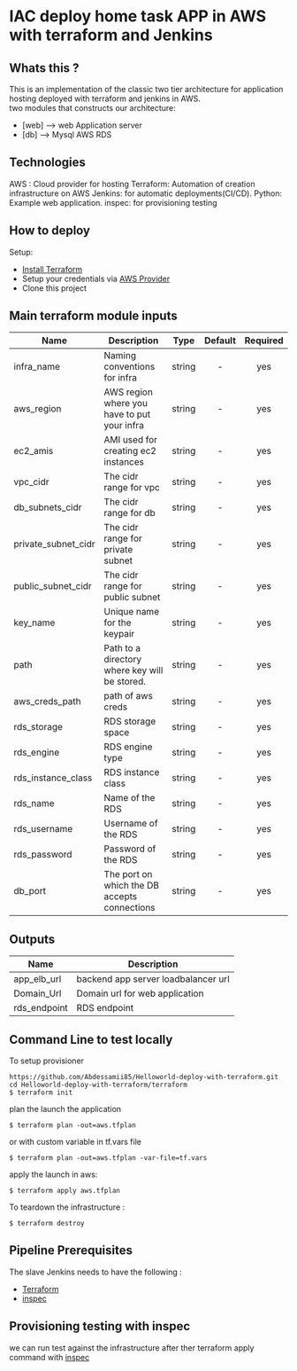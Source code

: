 # IAC deploy home task  APP in AWS with terraform and Jenkins

## Whats this ?

This is an implementation of the classic two tier architecture for application hosting deployed with terraform and jenkins in AWS.  <br />
two  modules that constructs our architecture:
* [web] --> web Application server
* [db] --> Mysql AWS RDS 

## Technologies
AWS : Cloud provider for hosting
Terraform: Automation of creation infrastructure on AWS
Jenkins: for automatic deployments(CI/CD).
Python: Example web application. 
inspec: for provisioning testing

## How to deploy

Setup:
* [Install Terraform](https://www.terraform.io/intro/getting-started/install.html)
* Setup your credentials via [AWS Provider](https://www.terraform.io/docs/providers/aws/index.html#access_key)
* Clone this project


## Main terraform module inputs

| Name                  | Description                                           | Type   | Default | Required |
| ------                | -------------                                         | :----: | :-----: | :-----:  |
| infra_name            | Naming conventions for infra                          | string | -       | yes      |
| aws_region            | AWS region where you have to put your infra           | string | -       | yes      |
| ec2_amis              | AMI used for creating ec2 instances                   | string | -       | yes      |
| vpc_cidr              | The cidr range for vpc                                | string | -       | yes      |
| db_subnets_cidr       | The cidr range for db				                    | string | -       | yes      |
| private_subnet_cidr   | The cidr range for private subnet                     | string | -       | yes      |
| public_subnet_cidr    | The cidr range for public subnet                      | string | -       | yes      |
| key_name              | Unique name for the keypair                           | string | -       | yes      |
| path                  | Path to a directory where key will be stored.         | string | -       | yes      |
| aws_creds_path        | path of aws creds                                     | string | -       | yes      |
| rds_storage           | RDS storage space                                     | string | -       | yes      |
| rds_engine            | RDS engine type                                       | string | -       | yes      |
| rds_instance_class    | RDS instance class                                    | string | -       | yes      |
| rds_name              | Name of the RDS                                       | string | -       | yes      |
| rds_username          | Username of the RDS                                   | string | -       | yes      |
| rds_password          | Password of the RDS                                   | string | -       | yes      |
| db_port               | The port on which the DB accepts connections          | string | -       | yes      |

## Outputs

| Name         | Description                         |
| ------       | -------------                       |
| app_elb_url  | backend app server loadbalancer url |
| Domain_Url   | Domain url for web application      |
| rds_endpoint | RDS endpoint                        |

## Command Line to test locally
To setup provisioner
```
https://github.com/Abdessamii85/Helloworld-deploy-with-terraform.git
cd Helloworld-deploy-with-terraform/terraform
$ terraform init
```

plan the launch the application 
```
$ terraform plan -out=aws.tfplan
```
or with custom variable in tf.vars file
```
$ terraform plan -out=aws.tfplan -var-file=tf.vars
```
apply the launch in aws:
```
$ terraform apply aws.tfplan
```
To teardown the infrastructure :
```
$ terraform destroy
```

## Pipeline Prerequisites
The slave Jenkins needs to have the following  :
-  [Terraform](https://www.terraform.io/intro/getting-started/install.html) 
-  [inspec](https://downloads.chef.io/tools/inspec)

## Provisioning testing with inspec

we can run test against the infrastructure after ther terraform apply command with [inspec](https://github.com/inspec/inspec)

